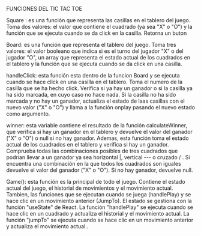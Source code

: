 FUNCIONES DEL TIC TAC TOE


Square : es una función que representa las casillas en el tablero del juego. Toma dos valores: el valor que contiene el cuadrado (ya sea "X" o "O") y la función que se ejecuta cuando se da click en la casilla. Retorna un buton

Board: es una función que representa el tablero del juego. Toma tres valores: el valor booleano que indica si es el turno del jugador "X" o del jugador "O", un array que representa el estado actual de los cuadrados en el tablero y la función que se ejecuta cuando se da click en una casilla.

handleClick: esta función esta dentro de la funcion Board y se ejecuta cuando se hace click en una casilla en el tablero. Toma el numero de la casilla que se ha hecho click. Verifica si ya hay un ganador o si la casilla ya ha sido marcada, en cuyo caso no hace nada. Si la casilla no ha sido marcada y no hay un ganador, actualiza el estado de laas casillas con el nuevo valor ("X" o "O") y llama a la función onplay pasando el nuevo estado como argumento.

winner: esta variable contiene el resultado de la función calculateWinner, que verifica si hay un ganador en el tablero y devuelve el valor del ganador ("X" o "O") o null si no hay ganador. Ademas, esta función toma el estado actual de los cuadrados en el tablero y verifica si hay un ganador. Comprueba todas las combinaciones posibles de tres cuadrados que podrían llevar a un ganador ya sea horizontal |, vertical --- o cruzado / . Si encuentra una combinación en la que todos los cuadrados son iguales devuelve el valor del ganador ("X" o "O"). Si no hay ganador, devuelve null.

Game(): esta función es la principal de todo el juego. Contiene el estado actual del juego, el historial de movimientos y el movimiento actual. Tambien, las funciones que se ejecutan cuando se juega (handlePlay) y se hace clic en un movimiento anterior (JumpTo). El estado se gestiona con la función "useState" de React. La función "handlePlay" se ejecuta cuando se hace clic en un cuadrado y actualiza el historial y el movimiento actual. La función "jumpTo" se ejecuta cuando se hace clic en un movimiento anterior y actualiza el movimiento actual..

